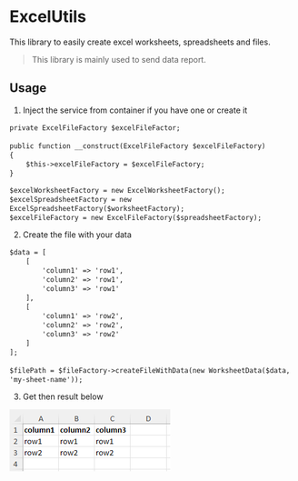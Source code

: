 # ExcelUtils

This library to easily create excel worksheets, spreadsheets and files.
>This library is mainly used to send data report.

## Usage
1. Inject the service from container if you have one or create it
```
private ExcelFileFactory $excelFileFactor;

public function __construct(ExcelFileFactory $excelFileFactory) 
{
    $this->excelFileFactory = $excelFileFactory;
}
```
```
$excelWorksheetFactory = new ExcelWorksheetFactory();
$excelSpreadsheetFactory = new ExcelSpreadsheetFactory($worksheetFactory);
$excelFileFactory = new ExcelFileFactory($spreadsheetFactory);
```
2. Create the file with your data
```
$data = [
    [
        'column1' => 'row1',
        'column2' => 'row1',
        'column3' => 'row1'
    ],
    [
        'column1' => 'row2',
        'column2' => 'row2',
        'column3' => 'row2'
    ]
];

$filePath = $fileFactory->createFileWithData(new WorksheetData($data, 'my-sheet-name'));
```
3. Get then result below

![alt text](doc/exemple.png)